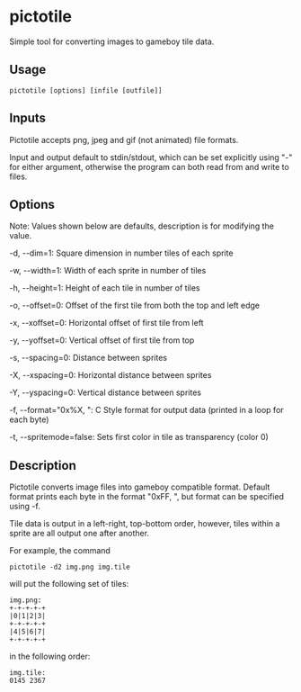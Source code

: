 pictotile
=========

Simple tool for converting images to gameboy tile data.

Usage
-----

	pictotile [options] [infile [outfile]]

Inputs
------

Pictotile accepts png, jpeg and gif (not animated) file formats.

Input and output default to stdin/stdout, which can be set explicitly using "-" for either argument, otherwise the program can both read from and write to files.

Options
-------
Note: Values shown below are defaults, description is for modifying the value.

-d, --dim=1: Square dimension in number tiles of each sprite

-w, --width=1: Width of each sprite in number of tiles

-h, --height=1: Height of each tile in number of tiles

-o, --offset=0: Offset of the first tile from both the top and left edge

-x, --xoffset=0: Horizontal offset of first tile from left

-y, --yoffset=0: Vertical offset of first tile from top

-s, --spacing=0: Distance between sprites

-X, --xspacing=0: Horizontal distance between sprites

-Y, --yspacing=0: Vertical distance between sprites

-f, --format="0x%X, ": C Style format for output data (printed in a loop for each byte)

-t, --spritemode=false: Sets first color in tile as transparency (color 0)

Description
-----------

Pictotile converts image files into gameboy compatible format. Default format prints each byte in the format "0xFF, ", but format can be specified using -f.

Tile data is output in a left-right, top-bottom order, however, tiles within a sprite are all output one after another.

For example, the command

	pictotile -d2 img.png img.tile

will put the following set of tiles:

	img.png:
	+-+-+-+-+
	|0|1|2|3|
	+-+-+-+-+
	|4|5|6|7|
	+-+-+-+-+
	
in the following order:

	img.tile:
	0145 2367

